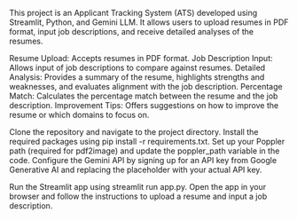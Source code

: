 This project is an Applicant Tracking System (ATS) developed using Streamlit, Python, and Gemini LLM. It allows users to upload resumes in PDF format, input job descriptions, and receive detailed analyses of the resumes.

Resume Upload: Accepts resumes in PDF format.
Job Description Input: Allows input of job descriptions to compare against resumes.
Detailed Analysis: Provides a summary of the resume, highlights strengths and weaknesses, and evaluates alignment with the job description.
Percentage Match: Calculates the percentage match between the resume and the job description.
Improvement Tips: Offers suggestions on how to improve the resume or which domains to focus on.

Clone the repository and navigate to the project directory.
Install the required packages using pip install -r requirements.txt.
Set up your Poppler path (required for pdf2image) and update the poppler_path variable in the code.
Configure the Gemini API by signing up for an API key from Google Generative AI and replacing the placeholder with your actual API key.

Run the Streamlit app using streamlit run app.py.
Open the app in your browser and follow the instructions to upload a resume and input a job description.
